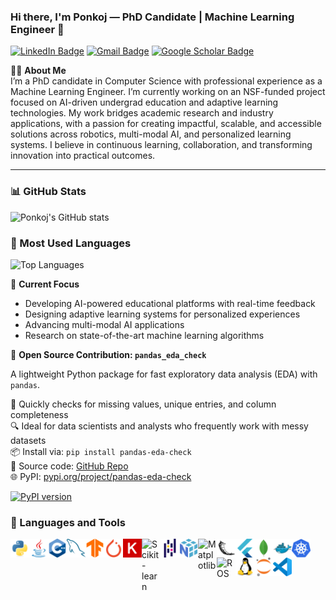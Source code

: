### Hi there, I'm Ponkoj — PhD Candidate | Machine Learning Engineer 👋

[![LinkedIn Badge](https://img.shields.io/badge/-PonkojChandraShill-blue?style=flat-square&logo=Linkedin&logoColor=white&link=https://www.linkedin.com/in/ponkoj-chandra-shill-54201417a/)](https://www.linkedin.com/in/ponkoj-chandra-shill-54201417a/) 
[![Gmail Badge](https://img.shields.io/badge/-csponkoj@gmail.com-c14438?style=flat-square&logo=Gmail&logoColor=white&link=mailto:csponkoj@gmail.com)](mailto:csponkoj@gmail.com)
[![Google Scholar Badge](https://img.shields.io/badge/-Google%20Scholar-4285F4?style=flat-square&logo=GoogleScholar&logoColor=white&link=https://scholar.google.com/citations?user=Wfm3Z_YAAAAJ&hl=en)](https://scholar.google.com/citations?user=Wfm3Z_YAAAAJ&hl=en)

👨‍💻 **About Me**  
I’m a PhD candidate in Computer Science with professional experience as a Machine Learning Engineer. I’m currently working on an NSF-funded project focused on AI-driven undergrad education and adaptive learning technologies. My work bridges academic research and industry applications, with a passion for creating impactful, scalable, and accessible solutions across robotics, multi-modal AI, and personalized learning systems. I believe in continuous learning, collaboration, and transforming innovation into practical outcomes.

---

### 📊 GitHub Stats

![Ponkoj's GitHub stats](https://github-readme-stats.vercel.app/api?username=CS-Ponkoj&show_icons=true&theme=tokyonight)

### 📘 Most Used Languages

![Top Languages](https://github-readme-stats.vercel.app/api/top-langs/?username=CS-Ponkoj&layout=compact&theme=tokyonight)





🌟 **Current Focus**  
- Developing AI-powered educational platforms with real-time feedback  
- Designing adaptive learning systems for personalized experiences  
- Advancing multi-modal AI applications
- Research on state-of-the-art machine learning algorithms

🚀 **Open Source Contribution: `pandas_eda_check`**

A lightweight Python package for fast exploratory data analysis (EDA) with `pandas`.

🔹 Quickly checks for missing values, unique entries, and column completeness  
🔍 Ideal for data scientists and analysts who frequently work with messy datasets  
📦 Install via: `pip install pandas-eda-check`  
📂 Source code: [GitHub Repo](https://github.com/yourusername/pandas_eda_check)  
🌐 PyPI: [pypi.org/project/pandas-eda-check](https://pypi.org/project/pandas-eda-check)  

[![PyPI version](https://badge.fury.io/py/pandas-eda-check.svg)](https://badge.fury.io/py/pandas-eda-check)

### 🔧 Languages and Tools

[<img align="left" alt="Python" width="30px" src="https://raw.githubusercontent.com/devicons/devicon/master/icons/python/python-original.svg" />](https://www.python.org/)

[<img align="left" alt="Java" width="30px" src="https://raw.githubusercontent.com/devicons/devicon/master/icons/java/java-original.svg" />](https://www.java.com/)
[<img align="left" alt="C++" width="30px" src="https://raw.githubusercontent.com/devicons/devicon/master/icons/cplusplus/cplusplus-original.svg" />](https://isocpp.org/)
[<img align="left" alt="MySQL" width="30px" src="https://raw.githubusercontent.com/devicons/devicon/master/icons/mysql/mysql-original.svg" />](https://www.mysql.com/)
[<img align="left" alt="TensorFlow" width="30px" src="https://raw.githubusercontent.com/devicons/devicon/master/icons/tensorflow/tensorflow-original.svg" />](https://www.tensorflow.org/)
[<img align="left" alt="PyTorch" width="30px" src="https://raw.githubusercontent.com/devicons/devicon/master/icons/pytorch/pytorch-original.svg" />](https://pytorch.org/)
[<img align="left" alt="Keras" width="30px" src="https://raw.githubusercontent.com/devicons/devicon/master/icons/keras/keras-original.svg" />](https://keras.io/)
[<img align="left" alt="Scikit-learn" width="30px" src="https://upload.wikimedia.org/wikipedia/commons/0/05/Scikit_learn_logo_small.svg" />](https://scikit-learn.org/)
[<img align="left" alt="Pandas" width="30px" src="https://raw.githubusercontent.com/devicons/devicon/master/icons/pandas/pandas-original.svg" />](https://pandas.pydata.org/)
[<img align="left" alt="NumPy" width="30px" src="https://raw.githubusercontent.com/devicons/devicon/master/icons/numpy/numpy-original.svg" />](https://numpy.org/)
[<img align="left" alt="Matplotlib" width="30px" src="https://matplotlib.org/_static/images/logo2.svg" />](https://matplotlib.org/)
[<img align="left" alt="Flask" width="30px" src="https://raw.githubusercontent.com/devicons/devicon/master/icons/flask/flask-original.svg" />](https://flask.palletsprojects.com/)
[<img align="left" alt="Flutter" width="30px" src="https://raw.githubusercontent.com/devicons/devicon/master/icons/flutter/flutter-original.svg" />](https://flutter.dev/)
[<img align="left" alt="MongoDB" width="30px" src="https://raw.githubusercontent.com/devicons/devicon/master/icons/mongodb/mongodb-original.svg" />](https://www.mongodb.com/)
[<img align="left" alt="Docker" width="30px" src="https://raw.githubusercontent.com/devicons/devicon/master/icons/docker/docker-original.svg" />](https://www.docker.com/)
[<img align="left" alt="Kubernetes" width="30px" src="https://raw.githubusercontent.com/devicons/devicon/master/icons/kubernetes/kubernetes-plain.svg" />](https://kubernetes.io/)
[<img align="left" alt="ROS" width="30px" src="https://raw.githubusercontent.com/ros-infrastructure/artwork/master/ros_logo.svg" />](https://www.ros.org/)
[<img align="left" alt="Linux" width="30px" src="https://raw.githubusercontent.com/devicons/devicon/master/icons/linux/linux-original.svg" />](https://www.linux.org/)
[<img align="left" alt="Jupyter" width="30px" src="https://raw.githubusercontent.com/devicons/devicon/master/icons/jupyter/jupyter-original.svg" />](https://jupyter.org/)
[<img align="left" alt="VSCode" width="30px" src="https://raw.githubusercontent.com/devicons/devicon/master/icons/vscode/vscode-original.svg" />](https://code.visualstudio.com/)
<br /><br />

